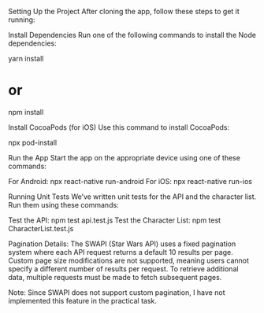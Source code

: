 Setting Up the Project
After cloning the app, follow these steps to get it running:

Install Dependencies
Run one of the following commands to install the Node dependencies:

yarn install
# or
npm install

Install CocoaPods (for iOS)
Use this command to install CocoaPods:

npx pod-install

Run the App
Start the app on the appropriate device using one of these commands:

For Android:    npx react-native run-android
For iOS:        npx react-native run-ios

Running Unit Tests
We’ve written unit tests for the API and the character list. Run them using these commands:

Test the API:                   npm test api.test.js
Test the Character List:        npm test CharacterList.test.js

Pagination Details:
The SWAPI (Star Wars API) uses a fixed pagination system where each API request returns a default 10 results per page. Custom page size modifications are not supported, meaning users cannot specify a different number of results per request. To retrieve additional data, multiple requests must be made to fetch subsequent pages.

Note: Since SWAPI does not support custom pagination, I have not implemented this feature in the practical task. 